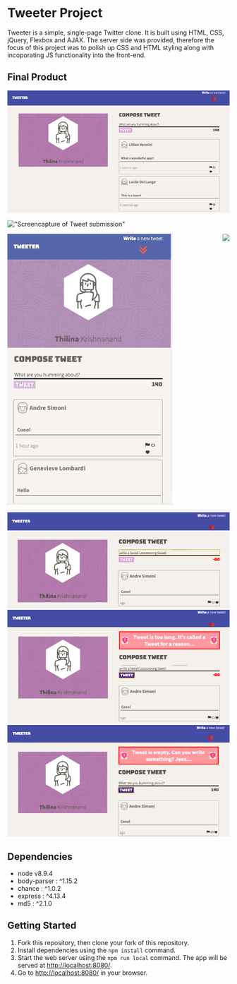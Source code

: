 # Tweeter Project

Tweeter is a simple, single-page Twitter clone. It is built using HTML, CSS, jQuery, Flexbox and AJAX. The server side was provided, therefore the focus of this project was to polish up CSS and HTML styling along with incoporating JS functionality into the front-end.

## Final Product

!["Screenshot of Main view"](https://github.com/t5krishn/tweeter/blob/master/docs/responsive-large-screen.png?raw=true)

!["Screencapture of Tweet submission"](https://github.com/t5krishn/tweeter/blob/master/docs/screen-captures/tweet-submission.gif?raw=true)

<img style="float: right;" src="https://github.com/t5krishn/tweeter/blob/master/docs/screen-captures/long-tweet-error.gif?raw=true" />

!["Screencapture of long tweet error"](https://github.com/t5krishn/tweeter/blob/master/docs/screen-captures/scroll-down.gif?raw=true)

!["Screenshot of the character counter"](https://github.com/t5krishn/tweeter/blob/master/docs/long-tweet.png?raw=true)
!["Screenshot of the character count error"](https://github.com/t5krishn/tweeter/blob/master/docs/long-tweet-error.png?raw=true)
!["Screenshot of the empty tweet error"](https://github.com/t5krishn/tweeter/blob/master/docs/empty-tweert-error.png?raw=true)

## Dependencies

- node v8.9.4
- body-parser : ^1.15.2
- chance : ^1.0.2
- express : ^4.13.4
- md5 : ^2.1.0

## Getting Started

1. Fork this repository, then clone your fork of this repository.
2. Install dependencies using the `npm install` command.
3. Start the web server using the `npm run local` command. The app will be served at <http://localhost:8080/>.
4. Go to <http://localhost:8080/> in your browser.

